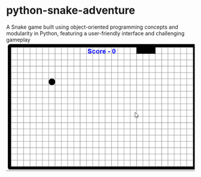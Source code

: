 # python-snake-adventure
A Snake game built using object-oriented programming concepts and modularity in Python, featuring a user-friendly interface and challenging gameplay
![](https://github.com/Harinder441/python-snake-adventure/blob/main/project2.gif)
